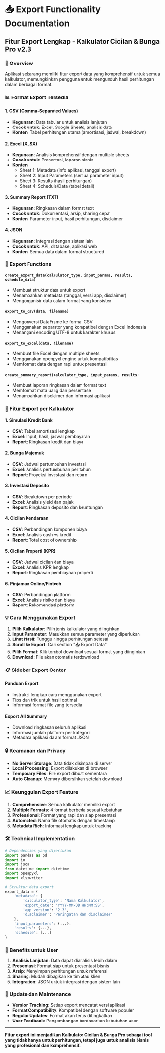 # 📥 Export Functionality Documentation

## Fitur Export Lengkap - Kalkulator Cicilan & Bunga Pro v2.3

### 🎯 Overview
Aplikasi sekarang memiliki fitur export data yang komprehensif untuk semua kalkulator, memungkinkan pengguna untuk mengunduh hasil perhitungan dalam berbagai format.

### 📊 Format Export Tersedia

#### 1. CSV (Comma-Separated Values)
- **Kegunaan**: Data tabular untuk analisis lanjutan
- **Cocok untuk**: Excel, Google Sheets, analisis data
- **Konten**: Tabel perhitungan utama (amortisasi, jadwal, breakdown)

#### 2. Excel (XLSX)
- **Kegunaan**: Analisis komprehensif dengan multiple sheets
- **Cocok untuk**: Presentasi, laporan bisnis
- **Konten**: 
  - Sheet 1: Metadata (info aplikasi, tanggal export)
  - Sheet 2: Input Parameters (semua parameter input)
  - Sheet 3: Results (hasil perhitungan)
  - Sheet 4: Schedule/Data (tabel detail)

#### 3. Summary Report (TXT)
- **Kegunaan**: Ringkasan dalam format text
- **Cocok untuk**: Dokumentasi, arsip, sharing cepat
- **Konten**: Parameter input, hasil perhitungan, disclaimer

#### 4. JSON
- **Kegunaan**: Integrasi dengan sistem lain
- **Cocok untuk**: API, database, aplikasi web
- **Konten**: Semua data dalam format structured

### 🔧 Export Functions

#### `create_export_data(calculator_type, input_params, results, schedule_data)`
- Membuat struktur data untuk export
- Menambahkan metadata (tanggal, versi app, disclaimer)
- Mengorganisir data dalam format yang konsisten

#### `export_to_csv(data, filename)`
- Mengonversi DataFrame ke format CSV
- Menggunakan separator yang kompatibel dengan Excel Indonesia
- Menangani encoding UTF-8 untuk karakter khusus

#### `export_to_excel(data, filename)`
- Membuat file Excel dengan multiple sheets
- Menggunakan openpyxl engine untuk kompatibilitas
- Memformat data dengan rapi untuk presentasi

#### `create_summary_report(calculator_type, input_params, results)`
- Membuat laporan ringkasan dalam format text
- Memformat mata uang dan persentase
- Menambahkan disclaimer dan informasi aplikasi

### 🚀 Fitur Export per Kalkulator

#### 1. Simulasi Kredit Bank
- **CSV**: Tabel amortisasi lengkap
- **Excel**: Input, hasil, jadwal pembayaran
- **Report**: Ringkasan kredit dan biaya

#### 2. Bunga Majemuk
- **CSV**: Jadwal pertumbuhan investasi
- **Excel**: Analisis pertumbuhan per tahun
- **Report**: Proyeksi investasi dan return

#### 3. Investasi Deposito
- **CSV**: Breakdown per periode
- **Excel**: Analisis yield dan pajak
- **Report**: Ringkasan deposito dan keuntungan

#### 4. Cicilan Kendaraan
- **CSV**: Perbandingan komponen biaya
- **Excel**: Analisis cash vs kredit
- **Report**: Total cost of ownership

#### 5. Cicilan Properti (KPR)
- **CSV**: Jadwal cicilan dan biaya
- **Excel**: Analisis KPR lengkap
- **Report**: Ringkasan pembiayaan properti

#### 6. Pinjaman Online/Fintech
- **CSV**: Perbandingan platform
- **Excel**: Analisis risiko dan biaya
- **Report**: Rekomendasi platform

### 💡 Cara Menggunakan Export

1. **Pilih Kalkulator**: Pilih jenis kalkulator yang diinginkan
2. **Input Parameter**: Masukkan semua parameter yang diperlukan
3. **Lihat Hasil**: Tunggu hingga perhitungan selesai
4. **Scroll ke Export**: Cari section "📥 Export Data"
5. **Pilih Format**: Klik tombol download sesuai format yang diinginkan
6. **Download**: File akan otomatis terdownload

### 📋 Sidebar Export Center

#### Panduan Export
- Instruksi lengkap cara menggunakan export
- Tips dan trik untuk hasil optimal
- Informasi format file yang tersedia

#### Export All Summary
- Download ringkasan seluruh aplikasi
- Informasi jumlah platform per kategori
- Metadata aplikasi dalam format JSON

### 🔒 Keamanan dan Privacy

- **No Server Storage**: Data tidak disimpan di server
- **Local Processing**: Export dilakukan di browser
- **Temporary Files**: File export dibuat sementara
- **Auto Cleanup**: Memory dibersihkan setelah download

### 📈 Keunggulan Export Feature

1. **Comprehensive**: Semua kalkulator memiliki export
2. **Multiple Formats**: 4 format berbeda sesuai kebutuhan
3. **Professional**: Format yang rapi dan siap presentasi
4. **Automated**: Nama file otomatis dengan timestamp
5. **Metadata Rich**: Informasi lengkap untuk tracking

### 🛠️ Technical Implementation

```python
# Dependencies yang diperlukan
import pandas as pd
import io
import json
from datetime import datetime
import openpyxl
import xlsxwriter

# Struktur data export
export_data = {
    'metadata': {
        'calculator_type': 'Nama Kalkulator',
        'export_date': 'YYYY-MM-DD HH:MM:SS',
        'app_version': '2.3',
        'disclaimer': 'Peringatan dan disclaimer'
    },
    'input_parameters': {...},
    'results': {...},
    'schedule': [...]
}
```

### 🎉 Benefits untuk User

1. **Analisis Lanjutan**: Data dapat dianalisis lebih dalam
2. **Presentasi**: Format siap untuk presentasi bisnis
3. **Arsip**: Menyimpan perhitungan untuk referensi
4. **Sharing**: Mudah dibagikan ke tim atau klien
5. **Integration**: JSON untuk integrasi dengan sistem lain

### 🔄 Update dan Maintenance

- **Version Tracking**: Setiap export mencatat versi aplikasi
- **Format Compatibility**: Kompatibel dengan software populer
- **Regular Updates**: Format akan terus ditingkatkan
- **User Feedback**: Pengembangan berdasarkan kebutuhan user

---

**Fitur export ini menjadikan Kalkulator Cicilan & Bunga Pro sebagai tool yang tidak hanya untuk perhitungan, tetapi juga untuk analisis bisnis yang profesional dan komprehensif.**

